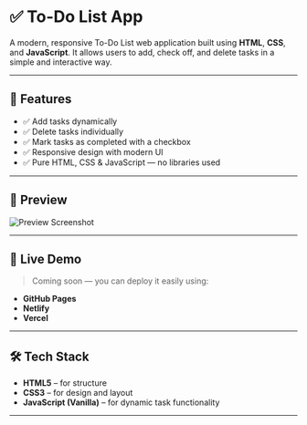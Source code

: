 # ✅ To-Do List App

A modern, responsive To-Do List web application built using **HTML**, **CSS**, and **JavaScript**. It allows users to add, check off, and delete tasks in a simple and interactive way.

---

## 🌟 Features

- ✅ Add tasks dynamically
- ✅ Delete tasks individually
- ✅ Mark tasks as completed with a checkbox
- ✅ Responsive design with modern UI
- ✅ Pure HTML, CSS & JavaScript — no libraries used

---

## 📸 Preview

![Preview Screenshot](https://source.unsplash.com/1000x400/?task,productivity)

---

## 🚀 Live Demo

> Coming soon — you can deploy it easily using:
- **GitHub Pages**
- **Netlify**
- **Vercel**

---

## 🛠️ Tech Stack

- **HTML5** – for structure  
- **CSS3** – for design and layout  
- **JavaScript (Vanilla)** – for dynamic task functionality

---
